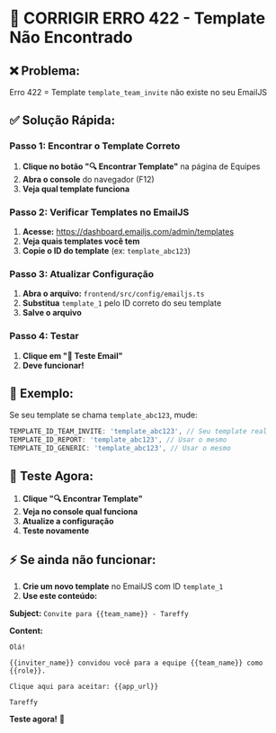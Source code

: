 # 🚨 CORRIGIR ERRO 422 - Template Não Encontrado

## ❌ **Problema:**
Erro 422 = Template `template_team_invite` não existe no seu EmailJS

## ✅ **Solução Rápida:**

### **Passo 1: Encontrar o Template Correto**
1. **Clique no botão "🔍 Encontrar Template"** na página de Equipes
2. **Abra o console** do navegador (F12)
3. **Veja qual template funciona**

### **Passo 2: Verificar Templates no EmailJS**
1. **Acesse:** https://dashboard.emailjs.com/admin/templates
2. **Veja quais templates você tem**
3. **Copie o ID do template** (ex: `template_abc123`)

### **Passo 3: Atualizar Configuração**
1. **Abra o arquivo:** `frontend/src/config/emailjs.ts`
2. **Substitua** `template_1` pelo ID correto do seu template
3. **Salve o arquivo**

### **Passo 4: Testar**
1. **Clique em "🧪 Teste Email"**
2. **Deve funcionar!**

## 🎯 **Exemplo:**

Se seu template se chama `template_abc123`, mude:

```typescript
TEMPLATE_ID_TEAM_INVITE: 'template_abc123', // Seu template real
TEMPLATE_ID_REPORT: 'template_abc123', // Usar o mesmo
TEMPLATE_ID_GENERIC: 'template_abc123', // Usar o mesmo
```

## 🚀 **Teste Agora:**

1. **Clique "🔍 Encontrar Template"**
2. **Veja no console qual funciona**
3. **Atualize a configuração**
4. **Teste novamente**

## ⚡ **Se ainda não funcionar:**

1. **Crie um novo template** no EmailJS com ID `template_1`
2. **Use este conteúdo:**

**Subject:** `Convite para {{team_name}} - Tareffy`

**Content:**
```
Olá!

{{inviter_name}} convidou você para a equipe {{team_name}} como {{role}}.

Clique aqui para aceitar: {{app_url}}

Tareffy
```

**Teste agora!** 🎯
